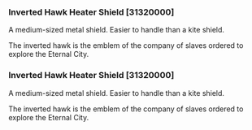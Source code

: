 ### Inverted Hawk Heater Shield [31320000]

A medium-sized metal shield. Easier to handle than a kite shield.

The inverted hawk is the emblem of the company of slaves ordered to explore the Eternal City.### Inverted Hawk Heater Shield [31320000]

A medium-sized metal shield. Easier to handle than a kite shield.

The inverted hawk is the emblem of the company of slaves ordered to explore the Eternal City.